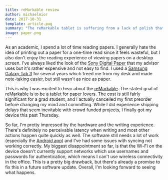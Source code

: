 ```yaml
---
title: reMarkable review
author: michaelmior
date: 2017-10-31
template: article.pug
summary: "The reMarkable tablet is suffering from a lack of polish that can be expected from an early stage product, but looks very promising."
image: paper.png
---
```


As an academic, I spend a lot of time reading papers.
I generally hate the idea of printing out a paper for a one-time read since it feels wasteful, but I also don't enjoy the reading experience of viewing papers on a desktop screen.
I've always liked the look of the [Sony Digital Paper](https://www.sony.com/electronics/digital-paper-notepads/dpt-rp1) that my advisor uses but it's rather expensive and not easy to find.
I used a [Samsung Galaxy Tab 3](http://www.samsung.com/consumer/mobile-devices/tablets/others/GT-P5100ZWAXEF/) for several years which freed me from my desk and made note-taking easier, but still wasn't as nice as paper.

This is why I was excited to hear about the [reMarkable](https://remarkable.com/).
The stated goal of reMarkable is to be a tablet for paper lovers.
The cost is still fairly significant for a grad student, and I actually cancelled my first preorder before changing my mind and committing.
While I did experience shipping delays that seem inevitable with crowd funded projects, I finally got my device this past Thursday.

So far, I'm pretty impressed by the hardware and the writing experience.
There's definitely no perceivable latency when writing and most other actions happen quite quickly as well.
The software still needs a lot of work (especially the [Android app](https://play.google.com/store/apps/details?id=com.remarkable.mobile)) and I've had some issues with syncing not working correctly.
My biggest disappointment so far, is that the Wi-Fi on the device doesn't currently support networks which use usernames and passwords for authentication, which means I can't use wireless connectivity in the office.
This is a pretty big drawback, but there's already a promise to fix this in a future software update.
Overall, I'm looking forward to seeing what happens.
